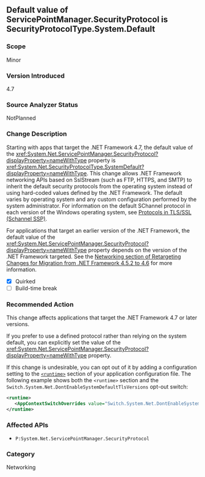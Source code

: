 ## Default value of ServicePointManager.SecurityProtocol is SecurityProtocolType.System.Default

### Scope
Minor

### Version Introduced
4.7

### Source Analyzer Status
NotPlanned

### Change Description
Starting with apps that target the .NET Framework 4.7, the default value of the <xref:System.Net.ServicePointManager.SecurityProtocol?displayProperty=nameWithType> property is <xref:System.Net.SecurityProtocolType.SystemDefault?displayProperty=nameWithType>. This change allows .NET Framework networking APIs based on SslStream (such as FTP, HTTPS, and SMTP) to inherit the default security protocols from the operating system instead of using hard-coded values defined by the .NET Framework. The default varies by operating system and any custom configuration performed by the system administrator. For information on the default SChannel protocol in each version of the Windows operating system, see [Protocols in TLS/SSL (Schannel SSP)](https://msdn.microsoft.com/library/windows/desktop/mt808159.aspx).

For applications that target an earlier version of the .NET Framework, the default value of the <xref:System.Net.ServicePointManager.SecurityProtocol?displayProperty=nameWithType> property depends on the version of the .NET Framework targeted. See the [Networking section of Retargeting Changes for Migration from .NET Framework 4.5.2 to 4.6](~/docs/framework/migration-guide/retargeting/4.5.2-4.6.md#networking) for more information.

- [X] Quirked
- [ ] Build-time break

### Recommended Action
This change affects applications that target the .NET Framework 4.7 or later versions.   

If you prefer to use a defined protocol rather than relying on the system default, you can explicitly set the value of the <xref:System.Net.ServicePointManager.SecurityProtocol?displayProperty=nameWithType> property.   

If this change is undesirable, you can opt out of it by adding a configuration setting to the [`<runtime>`](~/docs/framework/configure-apps/file-schema/runtime/runtime-element.md) section of your application configuration file. The following example shows both the `<runtime>` section and the `Switch.System.Net.DontEnableSystemDefaultTlsVersions` opt-out switch:

```xml
<runtime>
   <AppContextSwitchOverrides value="Switch.System.Net.DontEnableSystemDefaultTlsVersions=true" />
</runtime>
```

### Affected APIs
- `P:System.Net.ServicePointManager.SecurityProtocol`

### Category
Networking

<!-- breaking change id: 184 -->


